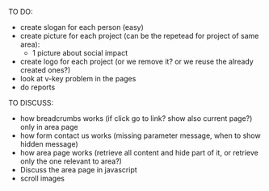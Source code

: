 TO DO:
- create slogan for each person (easy)
- create picture for each project (can be the repetead for project of same area):
    - 1 picture about social impact
- create logo for each project (or we remove it? or we reuse the already created ones?)    
- look at v-key problem in the pages
- do reports

TO DISCUSS:
- how breadcrumbs works (if click go to link? show also current page?) only in area page
- how form contact us works (missing parameter message, when to show hidden message)
- how area page works (retrieve all content and hide part of it, or retrieve only the one relevant to area?)
- Discuss the area page in javascript
- scroll images
